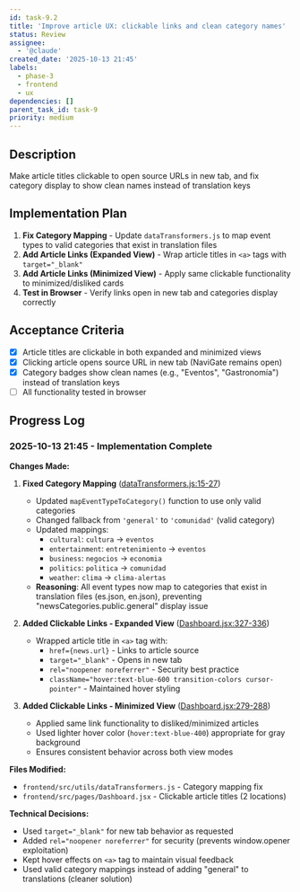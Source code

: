 ```yaml
---
id: task-9.2
title: 'Improve article UX: clickable links and clean category names'
status: Review
assignee:
  - '@claude'
created_date: '2025-10-13 21:45'
labels:
  - phase-3
  - frontend
  - ux
dependencies: []
parent_task_id: task-9
priority: medium
---
```


## Description

<!-- SECTION:DESCRIPTION:BEGIN -->
Make article titles clickable to open source URLs in new tab, and fix category display to show clean names instead of translation keys
<!-- SECTION:DESCRIPTION:END -->

## Implementation Plan

1. **Fix Category Mapping** - Update `dataTransformers.js` to map event types to valid categories that exist in translation files
2. **Add Article Links (Expanded View)** - Wrap article titles in `<a>` tags with `target="_blank"`
3. **Add Article Links (Minimized View)** - Apply same clickable functionality to minimized/disliked cards
4. **Test in Browser** - Verify links open in new tab and categories display correctly

## Acceptance Criteria

- [x] Article titles are clickable in both expanded and minimized views
- [x] Clicking article opens source URL in new tab (NaviGate remains open)
- [x] Category badges show clean names (e.g., "Eventos", "Gastronomía") instead of translation keys
- [ ] All functionality tested in browser

## Progress Log

### 2025-10-13 21:45 - Implementation Complete

**Changes Made:**

1. **Fixed Category Mapping** ([dataTransformers.js:15-27](frontend/src/utils/dataTransformers.js#L15-L27))
   - Updated `mapEventTypeToCategory()` function to use only valid categories
   - Changed fallback from `'general'` to `'comunidad'` (valid category)
   - Updated mappings:
     - `cultural`: `cultura` → `eventos`
     - `entertainment`: `entretenimiento` → `eventos`
     - `business`: `negocios` → `economia`
     - `politics`: `politica` → `comunidad`
     - `weather`: `clima` → `clima-alertas`
   - **Reasoning**: All event types now map to categories that exist in translation files (es.json, en.json), preventing "newsCategories.public.general" display issue

2. **Added Clickable Links - Expanded View** ([Dashboard.jsx:327-336](frontend/src/pages/Dashboard.jsx#L327-L336))
   - Wrapped article title in `<a>` tag with:
     - `href={news.url}` - Links to article source
     - `target="_blank"` - Opens in new tab
     - `rel="noopener noreferrer"` - Security best practice
     - `className="hover:text-blue-600 transition-colors cursor-pointer"` - Maintained hover styling

3. **Added Clickable Links - Minimized View** ([Dashboard.jsx:279-288](frontend/src/pages/Dashboard.jsx#L279-L288))
   - Applied same link functionality to disliked/minimized articles
   - Used lighter hover color (`hover:text-blue-400`) appropriate for gray background
   - Ensures consistent behavior across both view modes

**Files Modified:**
- `frontend/src/utils/dataTransformers.js` - Category mapping fix
- `frontend/src/pages/Dashboard.jsx` - Clickable article titles (2 locations)

**Technical Decisions:**
- Used `target="_blank"` for new tab behavior as requested
- Added `rel="noopener noreferrer"` for security (prevents window.opener exploitation)
- Kept hover effects on `<a>` tag to maintain visual feedback
- Used valid category mappings instead of adding "general" to translations (cleaner solution)

